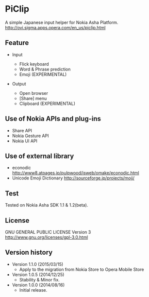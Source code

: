 PiClip
======

A simple Japanese input helper for Nokia Asha Platform.   
http://ovi.sigma.apps.opera.com/en_us/piclip.html

## Feature
- Input
  * Flick keyboard
  * Word & Phrase prediction
  * Emoji (EXPERIMENTAL)

- Output
  * Open browser
  * [Share] menu
  * Clipboard (EXPERIMENTAL)

## Use of Nokia APIs and plug-ins
- Share API
- Nokia Gesture API
- Nokia UI API

## Use of external library
- econodic http://www8.atpages.jp/pulpwood/isweb/omake/econodic.html
- Unicode Emoji Dictionary http://sourceforge.jp/projects/moji/

## Test
Tested on Nokia Asha SDK 1.1 & 1.2(beta).

## License
GNU GENERAL PUBLIC LICENSE Version 3
http://www.gnu.org/licenses/gpl-3.0.html

## Version history
- Version 1.1.0 (2015/03/15)
  * Apply to the migration from Nokia Store to Opera Mobile Store
- Version 1.0.5 (2014/12/25)
  * Stability & Minor fix.
- Version 1.0.0 (2014/08/16)
  * Initial release.
